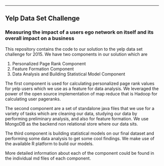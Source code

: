 -------------------------
Yelp Data Set Challenge
-------------------------

<h3>Measuring the impact of a users ego network on itself and its overall impact on a business</h3>


This repository contains the code to our solution to the yelp data set challenge for 2015. We have two components in our solution which are 


1. Personalized Page Rank Component
2. Feature Formation Component
3. Data Analysis and Building Statistical Model Component


The first component is used for calculating personalized page rank values for yelp users which we use as a feature for data analysis. We leveraged the power of the open source implementation of map reduce that is Hadoop for calculating user pageranks.

The second component are a set of standalone java files that we use for a variety of tasks which are cleaning our data, studying our data by performing preliminary analysis, and also for feature formation. We use MongoDB as the backend non relational store where our data sits. 

The third component is building statistical models on our final dataset and performing some data analysis to get some cool findings. We make use of the available R platform to build our models.

More detailed information about each of the component could be found in the individual md files of each component.